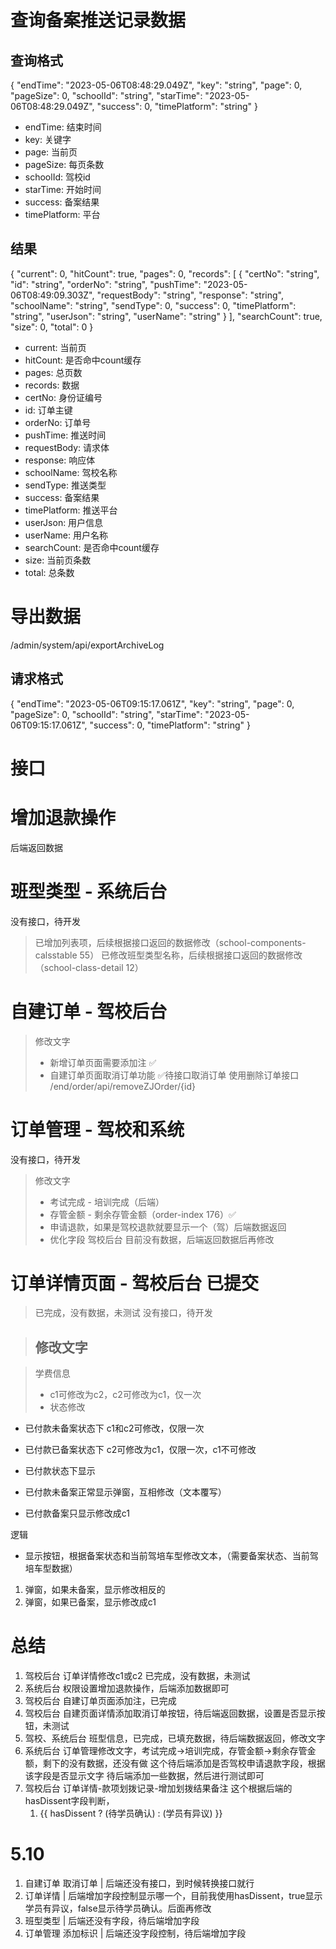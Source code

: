 # 查询备案推送记录数据
## 查询格式
{
  "endTime": "2023-05-06T08:48:29.049Z",
  "key": "string",
  "page": 0,
  "pageSize": 0,
  "schoolId": "string",
  "starTime": "2023-05-06T08:48:29.049Z",
  "success": 0,
  "timePlatform": "string"
}
- endTime: 结束时间
- key: 关键字
- page: 当前页
- pageSize: 每页条数
- schoolId: 驾校id
- starTime: 开始时间
- success: 备案结果
- timePlatform: 平台
## 结果
{
  "current": 0,
  "hitCount": true,
  "pages": 0,
  "records": [
    {
      "certNo": "string",
      "id": "string",
      "orderNo": "string",
      "pushTime": "2023-05-06T08:49:09.303Z",
      "requestBody": "string",
      "response": "string",
      "schoolName": "string",
      "sendType": 0,
      "success": 0,
      "timePlatform": "string",
      "userJson": "string",
      "userName": "string"
    }
  ],
  "searchCount": true,
  "size": 0,
  "total": 0
}
- current: 当前页
- hitCount: 是否命中count缓存
- pages: 总页数
- records: 数据
- certNo: 身份证编号
- id: 订单主键
- orderNo: 订单号
- pushTime: 推送时间
- requestBody: 请求体
- response: 响应体
- schoolName: 驾校名称
- sendType: 推送类型
- success: 备案结果 
- timePlatform: 推送平台
- userJson: 用户信息
- userName: 用户名称
- searchCount: 是否命中count缓存
- size: 当前页条数
- total: 总条数

# 导出数据 
/admin/system/api/exportArchiveLog
## 请求格式
{
  "endTime": "2023-05-06T09:15:17.061Z",
  "key": "string",
  "page": 0,
  "pageSize": 0,
  "schoolId": "string",
  "starTime": "2023-05-06T09:15:17.061Z",
  "success": 0,
  "timePlatform": "string"
}


# 接口
# 增加退款操作
后端返回数据

# 班型类型 - 系统后台
没有接口，待开发

> 已增加列表项，后续根据接口返回的数据修改（school-components-calsstable 55）
> 已修改班型类型名称，后续根据接口返回的数据修改（school-class-detail 12）
>

# 自建订单 - 驾校后台

> 修改文字
>  - 新增订单页面需要添加注 ✅
>  - 自建订单页面取消订单功能 ✅待接口取消订单  使用删除订单接口 /end/order/api/removeZJOrder/{id}


# 订单管理 - 驾校和系统
没有接口，待开发

> 修改文字
> - 考试完成 - 培训完成（后端）
> - 存管金额 - 剩余存管金额（order-index 176）✅
> - 申请退款，如果是驾校退款就要显示一个（驾）后端数据返回
> - 优化字段 驾校后台 目前没有数据，后端返回数据后再修改


# 订单详情页面 - 驾校后台 已提交
> 已完成，没有数据，未测试
没有接口，待开发

> 修改文字
> - 

> 学费信息
> - c1可修改为c2，c2可修改为c1，仅一次
> - 状态修改

- 已付款未备案状态下 c1和c2可修改，仅限一次
- 已付款已备案状态下 c2可修改为c1，仅限一次，c1不可修改

- 已付款状态下显示 
- 已付款未备案正常显示弹窗，互相修改（文本覆写）
- 已付款备案只显示修改成c1

逻辑
- 显示按钮，根据备案状态和当前驾培车型修改文本，（需要备案状态、当前驾培车型数据）
1. 弹窗，如果未备案，显示修改相反的
2. 弹窗，如果已备案，显示修改成c1

# 总结
1. 驾校后台 订单详情修改c1或c2 已完成，没有数据，未测试
2. 系统后台 权限设置增加退款操作，后端添加数据即可
3. 驾校后台 自建订单页面添加注，已完成
4. 驾校后台 自建页面详情添加取消订单按钮，待后端返回数据，设置是否显示按钮，未测试
5. 驾校、系统后台 班型信息，已完成，已填充数据，待后端数据返回，修改文字
6. 系统后台 订单管理修改文字，考试完成->培训完成，存管金额->剩余存管金额，剩下的没有数据，还没有做
   这个待后端添加是否驾校申请退款字段，根据该字段是否显示文字
   待后端添加一些数据，然后进行测试即可
7. 驾校后台 订单详情-款项划拨记录-增加划拨结果备注 这个根据后端的hasDissent字段判断，
   1. <span style="color=#ff0000">{{ hasDissent ? (待学员确认) : (学员有异议) }}</span>


# 5.10
1. 自建订单 取消订单  | 后端还没有接口，到时候转换接口就行
2. 订单详情 | 后端增加字段控制显示哪一个，目前我使用hasDissent，true显示学员有异议，false显示待学员确认。后面再修改
3. 班型类型 | 后端还没有字段，待后端增加字段
4. 订单管理 添加标识  | 后端还没字段控制，待后端增加字段

